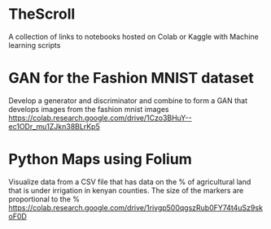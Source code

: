 # TheScroll
A collection of links to notebooks hosted on Colab or Kaggle with Machine learning scripts
# GAN for the Fashion MNIST dataset
Develop a generator and discriminator and combine to form a GAN that develops images from the fashion mnist images
https://colab.research.google.com/drive/1Czo3BHuY--ec1ODr_mu1ZJkn38BLrKp5
# Python Maps using Folium
Visualize data from a CSV file that has data on the % of agricultural land that is under irrigation in kenyan counties. The size of the markers are proportional to the %<br>
https://colab.research.google.com/drive/1rivgp500qgszRub0FY74t4uSz9skoF0D

